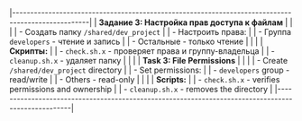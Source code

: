 |---------------------------------------------------------------------------------------------------|
| **Задание 3: Настройка прав доступа к файлам**                                                   |
|                                                                                                   |
| - Создать папку `/shared/dev_project`                                                            |
| - Настроить права:                                                                               |
|   - Группа `developers` - чтение и запись                                                        |
|   - Остальные - только чтение                                                                    |
|                                                                                                   |
| **Скрипты:**                                                                                     |
| - `check.sh.x` - проверяет права и группу-владельца                                                |
| - `cleanup.sh.x` - удаляет папку                                                                   |
|                                                                                                   |
| **Task 3: File Permissions**                                                                     |
|                                                                                                   |
| - Create `/shared/dev_project` directory                                                         |
| - Set permissions:                                                                               |
|   - `developers` group - read/write                                                              |
|   - Others - read-only                                                                           |
|                                                                                                   |
| **Scripts:**                                                                                     |
| - `check.sh.x` - verifies permissions and ownership                                                |
| - `cleanup.sh.x` - removes the directory                                                           |
|---------------------------------------------------------------------------------------------------|
